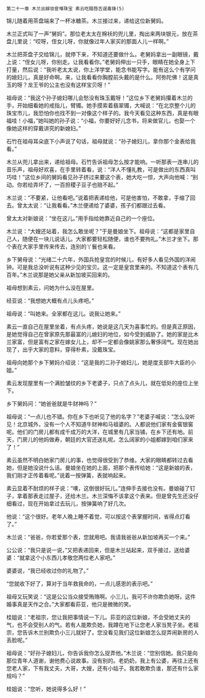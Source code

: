     第二十一章 木兰出嫁妆奁堆珠宝 素云吃醋唇舌逞毒锋(5) 

   锦儿随着用茶盘端来了一杯冰糖茶。木兰接过来，递给这位新舅妈。

   木兰正式叫了一声“舅妈”。那位老太太在棉袄的兜儿里，掏出来两块银元，放在茶盘儿里说：“哎呀，侄女儿呀，你就像过年人家买的那面人儿一样啊。”

   木兰把茶盘子交给锦儿，就停下来，不知道还要做什么。老舅妈拿出一副眼镜，戴上说：“侄女儿呀，你别走。让我看看你。”老舅妈伸出一只手，眼睛在她全身上下打量，然后说：“我听老太太说，你上洋学堂，能念书能写字。能有这么个有学问的媳妇儿，真是好命啊。来，让我看看你胸膛前头戴的是什么。阿弥陀佛！这是真玉的呀？龙王爷的公主也没有这样宝贝呀！”

   祖母说：“我这个孙子媳妇哪儿会愁没有珠玉戴呀！”这位乡下老舅妈攥着木兰的手，开始细看她的戒指儿，臂镯。她手摸索着翡翠镯，大喊说：“在北京整个儿的珠宝市儿，我恐怕你也找不到一对像这个样子的。我今天看见这种东西，真是有眼福哇！小福，”她叫她的孙子说：“小福，你要好好儿念书，将来做官儿，也娶一个像她这样的穿戴讲究的新媳妇。”

   石竹在祖母耳朵底下小声说了句话，祖母就说：“孙子媳妇儿，拿你那个金表给我看。”

   木兰从兜儿拿出来，递给祖母。石竹告诉祖母怎么按才能响。一听那表一连串儿的音乐声，祖母好欢喜，在手里转着看，说：“洋人不懂礼教，可是做出的东西真叫巧哇！”这位乡间的舅妈看见孙子挤过来要这个表，她大吃一惊，大声向他喊：“别动。你若给弄坏了，一百担稷子豆子也赔不起。”

   木兰说：“不要紧，让他看吧。”说着把表递给他，可是他害怕，不敢拿，手缩了回去。曾太太说：“让我看看。”木兰便递给了婆婆，孩子们都跟过去看。

   曾太太对新娘说：“坐在这儿。”用手指给她靠近自己的一个座位。

   木兰说：“大嫂还站着，我怎么敢坐呢？”于是曼娘坐下。祖母说：“这都是家里自己人，随便在一块儿说话儿。大家都要轻松随便，谁也不要拘礼。”木兰才坐下。那个表在大家手里传来传去，连别的丫鬟也来看。

   乡下舅母说：“光绪二十六年，外国兵抢皇宫的时候儿，有好多人看见外国的洋闹钟。可是我总没听说有这种少见的宝贝。这一定是皇宫里来的。不知道这个表有几百年。”木兰说那是她父亲从新加坡买回来的。

   祖母想到素云，问她为什么没在屋里。

   经亚说：“我想她大概有点儿头疼吧。”

   祖母说：“叫她来。全家都在这儿。说我让她来。”

   素云一直自己在屋里坐着，有点头疼，她说是这几天为喜事忙的。但是真正原因，是她觉得自己在曾家原先那最富的儿媳妇的地位，如今受到威胁了。她的家是比木兰家富，但是富有之家在嫁女儿上，却不一定都会像姚家那么奢侈阔气。现在她出现了，出乎大家的意料，穿得朴素，没戴珠宝。

   祖母向她那个乡下舅妈介绍说：“这是我的二孙子媳妇儿，她是度支部牛大臣的小姐。”

   素云发现屋里有一个满脸皱纹的乡下老婆子，只点了点头儿，就在低处的座位上坐下。

   乡下舅妈问：“她爸爸就是牛财神吗？”

   祖母说：“一点儿也不错。你在乡下也听见了他的名字？”老婆子喊说：“怎么没听见！北京城外，没有一个人不知道牛财神和马祖婆的。人都说他们家有金窖银窖呢。他们的门房儿都有成千成万的大洋，在城里有几家当铺，在乡下还有地。前天，门房儿的他妈做寿，朝廷的大官还送礼呢。怎么阔家的小姐都嫁到咱们家来了！”

   素云虽然不明白她家门房儿的事，也觉得很受到了恭维。大家的眼睛都转过去看她，但是她没说什么话。曼娘坐在她的上面，把那个表传给她：“这是新娘的表，我们刚才正传着看呢。”说着一按弹簧，表就响起来。

   素云显着不耐烦的样子说：“噢，这倒很好玩儿。”连伸手去接也没有。曼娘碰了钉子，拿着那表走过屋子，还给木兰。木兰深悔不该拿这个表来。但是曾先生还没仔细看过，现在开始拿过去玩儿，按弹簧响了好几次。

   他说：“这个很好。老年人晚上睡不着觉，可以按这个表掌握时间，省得点灯看了。”

   木兰说：“爸爸，你若爱那个表，您就用吧。我请我爸爸从新加坡再买一个来。”

   公公说：“我只是说一说，”又把表递回来，但是木兰站起来，双手接过，送给婆婆：“就拿这个小东西儿孝敬您两位老人家吧。”

   婆婆说，“我已经收过你的礼物了。”

   “您就收下好了，算对于当年救我命的，一点儿感恩的表示吧。”

   祖母又玩笑说：“这是公公当众接受贿赂啊。小三儿，我可不许你欺负她呀。这件婚事真是天作之合。”大家都看荪亚，他只是微微的笑。

   桂姐说：“老祖宗，您让我把事情说一下儿。荪亚的这位新娘，不会受她丈夫的气，也不会受别人的气。若有人能欺负她，我蹲在地下让您老人家当凳子坐。老祖宗，您告诉木兰别欺负小三儿就好了。您没看见我们这位新娘怎么捉弄闹新房的人丢脸呢。”

   祖母说：“好孙子媳妇儿，你告诉我你怎么捉弄他。”木兰说：“您别信她。我只是向那位青年人道谢，谢他费心说故事。没有别的。老奶奶，我上有公婆，再往上还有您老人家，下有我丈夫，大哥，大嫂，还有小姑子。我若敢欺负谁，那还有什么家规吗？”

   桂姐说：“您听，她说得多么好！”

